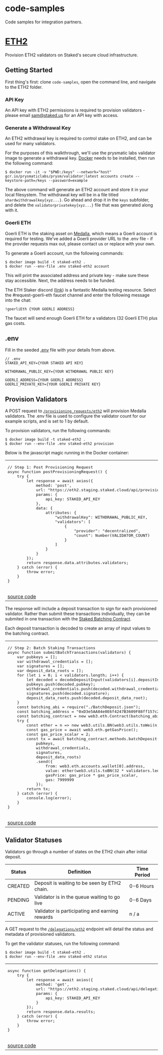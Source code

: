 # code-samples
Code samples for integration partners.

# [ETH2](https://github.com/Stakedllc/code-samples/tree/master/eth2)

Provision ETH2 validators on Staked's secure cloud infrastructure.

## Getting Started

First thing's first: clone `code-samples`, open the command line, and navigate to the ETH2 folder.

### API Key
An API key with ETH2 permissions is required to provision validators - please email sam@staked.us for an API key with access.

### Generate a Withdrawal Key
An ETH2 withdrawal key is required to control stake on ETH2, and can be used for many validators.

For the purposes of this walkthrough, we'll use the prysmatic labs validator image to generate a withdrawal key. [Docker](https://docs.docker.com/get-docker/) needs to be installed, then run the following command:

```
$ docker run -it -v "$PWD:/keys" --network="host" gcr.io/prysmaticlabs/prysm/validator:latest accounts create --keystore-path=/keys --password=example
```

The above command will generate an ETH2 account and store it in your local filesystem. The withdrawal key will be in a file titled ``shardwithdrawalkey{xyz...}``. Go ahead and drop it in the ``keys`` subfolder, and delete the ``validatorprivatekey{xyz...}`` file that was generated along with it.

### Goerli ETH
Goerli ETH is the staking asset on [Medalla](https://github.com/goerli/medalla/blob/master/medalla/README.md), which means a Goerli account is required for testing. We've added a Goerli provider URL to the .env file - if the provider requests max out, please contact us or replace with your own. 

To generate a Goerli account, run the following commands:

```
$ docker image build -t staked-eth2 .
$ docker run --env-file .env staked-eth2 account
```

This will print the associated address and private key - make sure these stay accessible. Next, the address needs to be funded.

The ETH Staker discord ([link](https://discord.gg/eAuDepM)) is a fantastic Medalla testing resource. Select the #request-goerli-eth faucet channel and enter the following message into the chat:

```
!goerliEth {YOUR GOERLI ADDRESS}
```

The faucet will send enough Goerli ETH for a validators (32 Goerli ETH) plus gas costs.

## .env
Fill in the seeded [.env](https://github.com/Stakedllc/code-samples/blob/master/eth2/.env) file with your details from above.

```
// .env
STAKED_API_KEY={YOUR STAKED API KEY}

WITHDRAWAL_PUBLIC_KEY={YOUR WITHDRAWAL PUBLIC KEY}

GOERLI_ADDRESS={YOUR GOERLI ADDRESS}
GOERLI_PRIVATE_KEY={YOUR GOERLI PRIVATE KEY}
```

## Provision Validators

A POST request to [``/provisioning_requests/eth2``](https://staked.gitbook.io/staked/staking-api/node-provisioning-api#post-provisioning-request) will provision Medalla validators. The .env file is used to configure the validator count for our example scripts, and is set to 1 by default.

To provision validators, run the following commands:

```
$ docker image build -t staked-eth2 .
$ docker run --env-file .env staked-eth2 provision
```

Below is the javascript magic running in the Docker container:

<table>
<tr>
<td>
  <pre lang="javascript">
// Step 1: Post Provisioning Request
async function postProvisioningRequest() {
    try {
        let response = await axios({
            method: 'post',
            url: "https://eth2.staging.staked.cloud/api/provisioning_requests/eth2",
            params: {
                api_key: STAKED_API_KEY
            },
            data: {
                attributes: {
                    "withdrawalKey": WITHDRAWAL_PUBLIC_KEY,
                    "validators": [
                        {
                            "provider": "decentralized",
                            "count": Number(VALIDATOR_COUNT)
                        }
                    ]
                }
            }
        });
        return response.data.attributes.validators;
    } catch (error) {
        throw error;
    }
}
  </pre>
</td>
</tr>
<tr>
<td>
  <a href="https://github.com/Stakedllc/code-samples/blob/master/eth2/provision.js#L17">source code</a>
</td>
</tr>
</table>

The response will include a deposit transaction to sign for each provisioned validator. Rather than submit these transactions individually, they can be submited in one transaction with the [Staked Batching Contract](https://staked.gitbook.io/staked/staking-api/node-provisioning-api#submit-transactions-to-the-batching-contract).

Each deposit transaction is decoded to create an array of input values to the batching contract. 

<table>
<tr>
<td>
  <pre lang="javascript">
// Step 2: Batch Staking Transactions
async function submitBatchTransactions(validators) {
    var pubkeys = [];
    var withdrawal_credentials = [];
    var signatures = [];
    var deposit_data_roots = [];
    for (let i = 0; i < validators.length; i++) {
        let decoded = decodeDepositInput(validators[i].depositInput);
        pubkeys.push(decoded.pubkey);
        withdrawal_credentials.push(decoded.withdrawal_credentials);
        signatures.push(decoded.signature);
        deposit_data_roots.push(decoded.deposit_data_root);
    }
    const batching_abi = require("./BatchDeposit.json");
    const batching_address = "0xD3e5AA84e0E6f4247B3609F88ff157c258E1fE89";
    const batching_contract = new web3.eth.Contract(batching_abi, batching_address);
    try {
        const ether = n => new web3.utils.BN(web3.utils.toWei(n, "ether"));
        const gas_price = await web3.eth.getGasPrice();
        const gas_price_scalar = 2;
        const tx = await batching_contract.methods.batchDeposit(
            pubkeys,
            withdrawal_credentials,
            signatures,
            deposit_data_roots)
            .send({
                from: web3.eth.accounts.wallet[0].address,
                value: ether(web3.utils.toBN(32 * validators.length)),
                gasPrice: gas_price * gas_price_scalar,
                gas: 7999999
            });
        return tx;
    } catch (error) {
        console.log(error);
    }
}
  </pre>
</td>
</tr>
<tr>
<td>
  <a href="https://github.com/Stakedllc/code-samples/blob/master/eth2/provision.js#L44">source code</a>
</td>
</tr>
</table>

## Validator Statuses

Validators go through a number of states on the ETH2 chain after initial deposit.

| Status        | Definition  | Time Period  |
| ------------- |-------------| -----|
| CREATED      | Deposit is waiting to be seen by ETH2 chain. | 0-6 Hours |
| PENDING      | Validator is in the queue waiting to go live | 0-6 Days |
| ACTIVE | Validator is participating and earning rewards      | n / a |

A GET request to the [``/delegations/eth2``](https://staked.gitbook.io/staked/staking-api/node-provisioning-api#post-provisioning-request) endpoint will detail the status and metadata of provisioned validators.

To get the validator statuses, run the following command:

```
$ docker image build -t staked-eth2 .
$ docker run --env-file .env staked-eth2 status
```

<table>
<tr>
<td>
  <pre lang="javascript">
async function getDelegations() {
    try {
        let response = await axios({
            method: 'get',
            url: "https://eth2.staging.staked.cloud/api/delegations/eth2",
            params: {
                api_key: STAKED_API_KEY
            }
        });
        return response.data.results;
    } catch (error) {
        throw error;
    }
}
  </pre>
</td>
</tr>
<tr>
<td>
  <a href="https://github.com/Stakedllc/code-samples/blob/master/eth2/status.js#L7">source code</a>
</td>
</tr>
</table>
